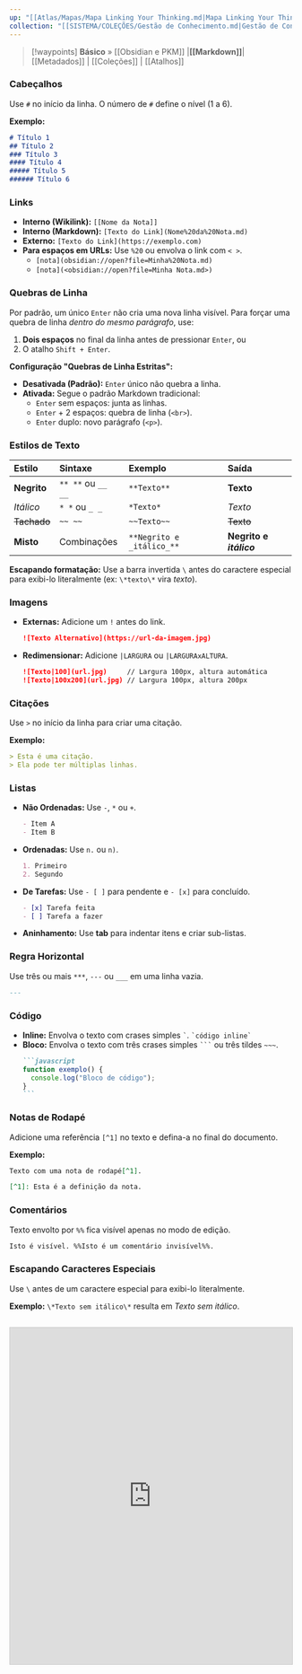 ```yaml
---
up: "[[Atlas/Mapas/Mapa Linking Your Thinking.md|Mapa Linking Your Thinking]]"
collection: "[[SISTEMA/COLEÇÕES/Gestão de Conhecimento.md|Gestão de Conhecimento]]"
---
```

> [!waypoints] **Básico** »  [[Obsidian e PKM]]  |**[[Markdown]]**| [[Metadados]]  | [[Coleções]] | [[Atalhos]]   
### Cabeçalhos

Use `#` no início da linha. O número de `#` define o nível (1 a 6).

**Exemplo:**
```markdown
# Título 1
## Título 2
### Título 3
#### Título 4
##### Título 5
###### Título 6
```


### Links

*   **Interno (Wikilink):** `[[Nome da Nota]]`
*   **Interno (Markdown):** `[Texto do Link](Nome%20da%20Nota.md)`
*   **Externo:** `[Texto do Link](https://exemplo.com)`
*   **Para espaços em URLs:** Use `%20` ou envolva o link com `< >`.
    *   `[nota](obsidian://open?file=Minha%20Nota.md)`
    *   `[nota](<obsidian://open?file=Minha Nota.md>)`


### Quebras de Linha

Por padrão, um único `Enter` não cria uma nova linha visível. Para forçar uma quebra de linha *dentro do mesmo parágrafo*, use:

1.  **Dois espaços** no final da linha antes de pressionar `Enter`, ou
2.  O atalho `Shift + Enter`.

**Configuração "Quebras de Linha Estritas":**
*   **Desativada (Padrão):** `Enter` único não quebra a linha.
*   **Ativada:** Segue o padrão Markdown tradicional:
    *   `Enter` sem espaços: junta as linhas.
    *   `Enter` + 2 espaços: quebra de linha (`<br>`).
    *   `Enter` duplo: novo parágrafo (`<p>`).


### Estilos de Texto

| Estilo      | Sintaxe            | Exemplo                   | Saída                   |
| :---------- | :----------------- | :------------------------ | :---------------------- |
| **Negrito** | `** **` ou `__ __` | `**Texto**`               | **Texto**               |
| *Itálico*   | `* *` ou `_ _`     | `*Texto*`                 | *Texto*                 |
| ~~Tachado~~ | `~~ ~~`            | `~~Texto~~`               | ~~Texto~~               |
| **Misto**   | Combinações        | `**Negrito e _itálico_**` | **Negrito e _itálico_** |

**Escapando formatação:** Use a barra invertida `\` antes do caractere especial para exibi-lo literalmente (ex: `\*texto\*` vira *texto*).

### Imagens

*   **Externas:** Adicione um `!` antes do link.
    ```markdown
    ![Texto Alternativo](https://url-da-imagem.jpg)
    ```
*   **Redimensionar:** Adicione `|LARGURA` ou `|LARGURAxALTURA`.
    ```markdown
    ![Texto|100](url.jpg)     // Largura 100px, altura automática
    ![Texto|100x200](url.jpg) // Largura 100px, altura 200px
    ```

### Citações

Use `>` no início da linha para criar uma citação.

**Exemplo:**
```markdown
> Esta é uma citação.
> Ela pode ter múltiplas linhas.
```

### Listas

*   **Não Ordenadas:** Use `-`, `*` ou `+`.
    ```markdown
    - Item A
    - Item B
    ```
*   **Ordenadas:** Use `n.` ou `n)`.
    ```markdown
    1. Primeiro
    2. Segundo
    ```
*   **De Tarefas:** Use `- [ ]` para pendente e `- [x]` para concluído.
    ```markdown
    - [x] Tarefa feita
    - [ ] Tarefa a fazer
    ```
*   **Aninhamento:** Use **tab** para indentar itens e criar sub-listas.

### Regra Horizontal

Use três ou mais `***`, `---` ou `___` em uma linha vazia.

```markdown
---
```

### Código

*   **Inline:** Envolva o texto com crases simples `` ` ``.
    `` `código inline` ``
*   **Bloco:** Envolva o texto com três crases simples `` ``` `` ou três tildes `~~~`.
    ````markdown
    ```javascript
    function exemplo() {
      console.log("Bloco de código");
    }
    ```
    ````

### Notas de Rodapé

Adicione uma referência `[^1]` no texto e defina-a no final do documento.

**Exemplo:**
```markdown
Texto com uma nota de rodapé[^1].

[^1]: Esta é a definição da nota.
```

### Comentários

Texto envolto por `%%` fica visível apenas no modo de edição.

```markdown
Isto é visível. %%Isto é um comentário invisível%%.
```

### Escapando Caracteres Especiais

Use `\` antes de um caractere especial para exibi-lo literalmente.

**Exemplo:** `\*Texto sem itálico\*` resulta em *Texto sem itálico*.

## 
<iframe 
  src="https://help.obsidian.md/syntax" 
  width="100%" 
  height="600" 
  frameborder="0"
  style="border:1px solid #ccc;">
</iframe>
